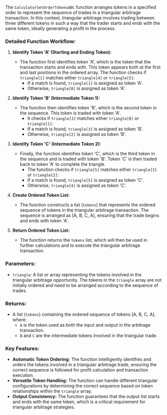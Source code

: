 The `CalculatorSetOrderTokensABC` function arranges tokens in a specified order to represent the sequence of trades 
in a triangular arbitrage transaction. In this context, triangular arbitrage involves trading between three different 
tokens in such a way that the trader starts and ends with the same token, ideally generating a profit in the process.

### Detailed Function Workflow:

1. **Identify Token 'A' (Starting and Ending Token):**
   - The function first identifies token 'A', which is the token that the transaction starts and ends with. This token 
     appears both at the first and last positions in the ordered array. The function checks if `triangle[1]` matches 
     either `triangle[4]` or `triangle[5]`:
     - If a match is found, `triangle[1]` is assigned as token 'A'.
     - Otherwise, `triangle[0]` is assigned as token 'A'.

2. **Identify Token 'B' (Intermediate Token 1):**
   - The function then identifies token 'B', which is the second token in the sequence. This token is traded with token 'A'.
     - It checks if `triangle[3]` matches either `triangle[0]` or `triangle[1]`:
     - If a match is found, `triangle[3]` is assigned as token 'B'.
     - Otherwise, `triangle[2]` is assigned as token 'B'.

3. **Identify Token 'C' (Intermediate Token 2):**
   - Finally, the function identifies token 'C', which is the third token in the sequence and is traded with token 'B'. 
     Token 'C' is then traded back to token 'A' to complete the triangle.
     - The function checks if `triangle[5]` matches either `triangle[3]` or `triangle[2]`:
     - If a match is found, `triangle[5]` is assigned as token 'C'.
     - Otherwise, `triangle[4]` is assigned as token 'C'.

4. **Create Ordered Token List:**
   - The function constructs a list (`tokens`) that represents the ordered sequence of tokens in the triangular arbitrage 
     transaction. The sequence is arranged as [A, B, C, A], ensuring that the trade begins and ends with token 'A'.

5. **Return Ordered Token List:**
   - The function returns the `tokens` list, which will then be used in further calculations and to execute the triangular 
     arbitrage transaction.

### Parameters:
- `triangle`: A list or array representing the tokens involved in the triangular arbitrage opportunity. The tokens in the 
  `triangle` array are not initially ordered and need to be arranged according to the sequence of trades.

### Returns:
- A list (`tokens`) containing the ordered sequence of tokens [A, B, C, A], where:
  - `A` is the token used as both the input and output in the arbitrage transaction.
  - `B` and `C` are the intermediate tokens involved in the triangular trade.

### Key Features:
- **Automatic Token Ordering:** The function intelligently identifies and orders the tokens involved in a triangular 
  arbitrage trade, ensuring the correct sequence is followed for profit calculation and transaction execution.
- **Versatile Token Handling:** The function can handle different triangular configurations by determining the correct 
  sequence based on token relationships within the `triangle` array.
- **Output Consistency:** The function guarantees that the output list starts and ends with the same token, which is a 
  critical requirement for triangular arbitrage strategies.